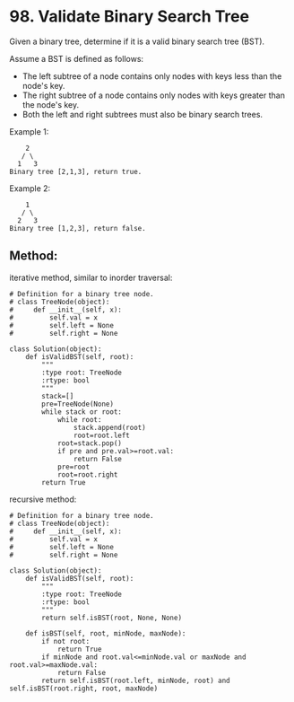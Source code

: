 # 98. Validate Binary Search Tree

Given a binary tree, determine if it is a valid binary search tree (BST).

Assume a BST is defined as follows:

- The left subtree of a node contains only nodes with keys less than the node's key.
- The right subtree of a node contains only nodes with keys greater than the node's key.
- Both the left and right subtrees must also be binary search trees.

Example 1:

        2
       / \
      1   3
    Binary tree [2,1,3], return true.

Example 2:

        1
       / \
      2   3
    Binary tree [1,2,3], return false.
    
## Method:
iterative method, similar to inorder traversal:

    # Definition for a binary tree node.
    # class TreeNode(object):
    #     def __init__(self, x):
    #         self.val = x
    #         self.left = None
    #         self.right = None
    
    class Solution(object):
        def isValidBST(self, root):
            """
            :type root: TreeNode
            :rtype: bool
            """
            stack=[]
            pre=TreeNode(None)
            while stack or root:
                while root:
                    stack.append(root)
                    root=root.left
                root=stack.pop()
                if pre and pre.val>=root.val:
                    return False
                pre=root
                root=root.right
            return True
                
recursive method:

    # Definition for a binary tree node.
    # class TreeNode(object):
    #     def __init__(self, x):
    #         self.val = x
    #         self.left = None
    #         self.right = None
    
    class Solution(object):
        def isValidBST(self, root):
            """
            :type root: TreeNode
            :rtype: bool
            """
            return self.isBST(root, None, None)
                
        def isBST(self, root, minNode, maxNode):
            if not root:
                return True
            if minNode and root.val<=minNode.val or maxNode and root.val>=maxNode.val:
                return False
            return self.isBST(root.left, minNode, root) and self.isBST(root.right, root, maxNode)
